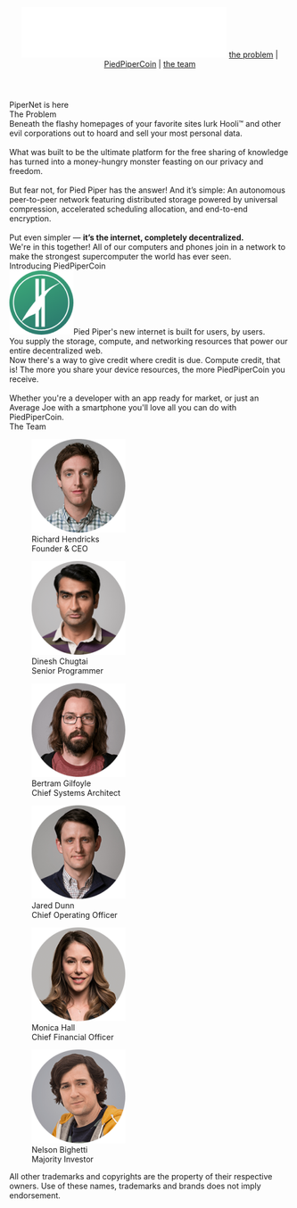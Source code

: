 
<html lang="en">
<head>
    <meta charset="UTF-8">
    <meta name="viewport" content="width=device-width, initial-scale=1.0"> 
    <link rel="stylesheet" href="style.css">
    <link rel="preconnect" href="https://fonts.googleapis.com">
    <link rel="preconnect" href="https://fonts.gstatic.com" crossorigin>
    <link href="https://fonts.googleapis.com/css2?family=Roboto:wght@100&display=swap" rel="stylesheet">                          
    <title>Document</title>
</head>
<body>
    <header>
        <a href="#"><img src="img/logo.svg" class="logo"></a>
        <span class='hed'><a href="#container2">the problem</a></span>
        <span class='hed'>|</span>
        <span class='hed'><a href="#cont">PiedPiperCoin</a></span>
        <span class='hed'>|</span>
        <span class='hed'><a href="#cont2">the team</a></span>
    </header>
    <section class="hero">
        <div class="container">
          <div class="hero__message">
            PiperNet is here
          </div>
        </div>
      </section>
    <div id="container2">
        <span class="problem">The Problem</span>
        <div class="beneath">
            Beneath the flashy homepages of your favorite sites lurk Hooli™ and other evil corporations out to hoard and sell your most personal data.<br><br> What was built to be the ultimate platform for the free sharing of knowledge has turned into a money-hungry monster feasting on our privacy and freedom.<br><br> But fear not, for Pied Piper has the answer! And it’s simple: An autonomous peer-to-peer network featuring distributed storage powered by universal compression, accelerated scheduling allocation, and end-to-end encryption.<br><br> Put even simpler — <b>it’s the internet, completely decentralized.</b>
        </div>
    </div>
    <section class="hero3">
        <div class="container3">
          <div class="hero__message3">
            We're in this together! All of our computers and phones join in a network to make the strongest supercomputer the world has ever seen.
          </div>
        </div>
    </section>  
    <div id="cont">
      <span class="intro">Introducing PiedPiperCoin</span>
      <div class="text1">
      <img src="img/PPC_Logo.png" class="img1">Pied Piper's new internet is built for users, by users.<br> You supply the storage, compute, and networking resources that power our entire decentralized web.</div>
      <div class="text1">Now there's a way to give credit where credit is due. Compute credit, that is! The more you share your device resources, the more PiedPiperCoin you receive.<br><br> Whether you're a developer with an app ready for market, or just an Average Joe with a smartphone you'll love all you can do with PiedPiperCoin.</div>
    </div>
    <section id='cont2'>
      <span class="team">The Team</span>
      <div class="team1">
        <figure>
        <img src="img/image-5.png">
        <figcaption class="description_name">Richard Hendricks</figcaption>
        <figcaption class="description_work">Founder & CEO</figcaption>
        </figure>
        <figure>
        <img src="img/image-1.png">
        <figcaption class="description_name">Dinesh Chugtai</figcaption>
        <figcaption class="description_work">Senior Programmer</figcaption>
        </figure>
        <figure>
        <img src="img/image.png">
        <figcaption class="description_name">Bertram Gilfoyle</figcaption>
        <figcaption class="description_work">Chief Systems Architect</figcaption>
        </figure>
      </div>
      <div class="team2">
        <figure>
        <img src="img/image-4.png">
        <figcaption class="description_name">Jared Dunn</figcaption>
        <figcaption class="description_work">Chief Operating Officer</figcaption>
        </figure>
        <figure>
        <img src="img/image-3.png">
        <figcaption class="description_name">Monica Hall</figcaption>
        <figcaption class="description_work">Chief Financial Officer</figcaption>
        </figure>
        <figure>
        <img src="img/image-2.png">
        <figcaption class="description_name">Nelson Bighetti</figcaption>
        <figcaption class="description_work">Majority Investor</figcaption>
        </figure>
      </div>
    </section>
    <footer>
      All other trademarks and copyrights are the property of their respective owners. Use of these names, trademarks and brands does not imply endorsement.
    </footer>
</body>
</html>
